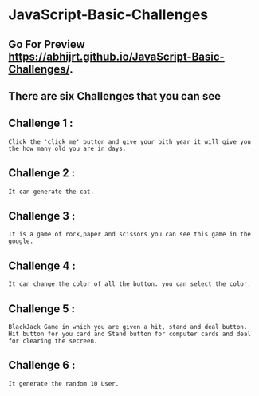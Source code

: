 # JavaScript-Basic-Challenges
## Go For Preview  https://abhijrt.github.io/JavaScript-Basic-Challenges/.

## There are six Challenges that you can see
## Challenge 1 :
    Click the 'click me' button and give your bith year it will give you the how many old you are in days.
## Challenge 2 :
    It can generate the cat.
## Challenge 3 :
    It is a game of rock,paper and scissors you can see this game in the google.
## Challenge 4 :
    It can change the color of all the button. you can select the color.
## Challenge 5 :
    BlackJack Game in which you are given a hit, stand and deal button.
    Hit button for you card and Stand button for computer cards and deal for clearing the secreen.
## Challenge 6 :
    It generate the random 10 User.


